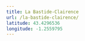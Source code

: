 ```yaml
---
title: La Bastide-Clairence
url: /la-bastide-clairence/
latitude: 43.4296536
longitude: -1.2559795
---
```

